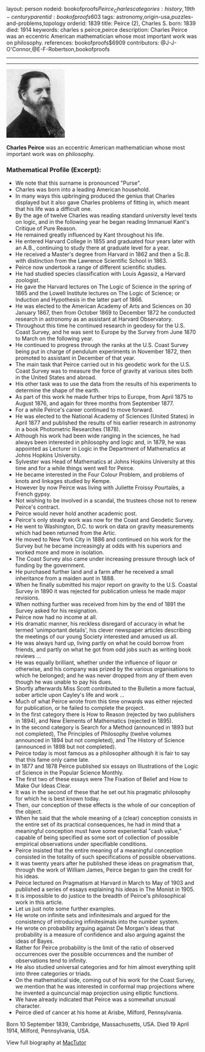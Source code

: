 layout: person
nodeid: bookofproofs$Peirce_Charles
categories: history,19th-century
parentid: bookofproofs$603
tags: astronomy,origin-usa,puzzles-and-problems,topology
orderid: 1839
title: Peirce (2), Charles S.
born: 1839
died: 1914
keywords: charles s peirce,peirce
description: Charles Peirce was an eccentric American mathematician whose most important work was on philosophy.
references: bookofproofs$6909
contributors: @J-J-O'Connor,@E-F-Robertson,bookofproofs

---



---

![Peirce_Charles.jpg](https://github.com/bookofproofs/bookofproofs.github.io/blob/main/_sources/_assets/images/portraits/Peirce_Charles.jpg?raw=true)

**Charles Peirce** was an eccentric American mathematician whose most important work was on philosophy.

### Mathematical Profile (Excerpt):
* We note that this surname is pronounced "Purse".
* Charles was born into a leading American household.
* In many ways this upbringing produced the genius that Charles displayed but it also  gave Charles problems of fitting in, which meant that his life was a difficult one.
* By the age of twelve Charles was reading standard university level texts on logic, and in the following year he began reading Immanuel Kant's Critique of Pure Reason.
* He remained greatly influenced by Kant throughout his life.
* He entered  Harvard College in 1855 and graduated four years later with an A.B., continuing to study there at graduate level for a year.
* He received a Master's degree from Harvard in 1862 and then a Sc.B. with distinction from the Lawrence Scientific School in 1863.
* Peirce now undertook a range of different scientific studies.
* He had studied species classification with Louis Agassiz, a Harvard zoologist.
* He gave the Harvard lectures on The Logic of Science  in the spring of 1865 and the Lowell Institute lectures on The Logic of Science; or Induction and Hypothesis  in the latter part of 1866.
* He was elected to the American Academy of Arts and Sciences on 30 January 1867, then from October 1869 to December 1872 he conducted research in astronomy as an assistant at Harvard Observatory.
* Throughout this time he continued research in geodesy for the U.S. Coast Survey, and he was sent to Europe by the Survey from June 1870 to March on the following year.
* He continued to progress through the ranks at the U.S. Coast Survey being put in charge of pendulum experiments in November 1872, then promoted to assistant in December of that year.
* The main task that Peirce carried out in his geodetic work for the U.S. Coast Survey was to measure the force of gravity at various sites both in the United States and abroad.
* His other task was to use the data from the results of his experiments to determine the shape of the earth.
* As part of this work he made further trips to Europe, from April 1875 to August 1876, and again for three months from September 1877.
* For a while Peirce's career continued to move forward.
* He was elected to the National Academy of Sciences (United States) in April 1877 and published the results of his earlier research in astronomy in a book Photometric Researches (1878).
* Although his work had been wide ranging in the sciences, he had always been interested in philosophy and logic and, in 1879, he was appointed as Lecturer in Logic in the Department of Mathematics at Johns Hopkins University.
* Sylvester was Head of Mathematics at Johns Hopkins University at this time and for a while things went well for Peirce.
* He became interested in the Four Colour Problem, and problems of knots and linkages studied by Kempe.
* However by now Peirce was living with Juliette Froissy Pourtalès, a French gypsy.
* Not wishing to be involved in a scandal, the trustees chose not to renew Peirce's contract.
* Peirce would never hold another academic post.
* Peirce's only steady work was now for the Coast and Geodetic Survey.
* He went to Washington, D.C. to work on data on gravity measurements which had been returned from the Artic.
* He moved to New York City in 1886 and continued on his work for the Survey but he became increasingly at odds with his superiors and worked more and more in isolation.
* The Coast Survey also came under increasing pressure through lack of funding by the government.
* He purchased further land and a farm after he received a small inheritance from a maiden aunt in 1888.
* When he finally submitted his major report on gravity to the U.S. Coastal Survey in 1890 it was rejected for publication unless he made major revisions.
* When nothing further was received from him by the end of 1891 the Survey asked for his resignation.
* Peirce now had no income at all.
* His dramatic manner, his reckless disregard of accuracy in what he termed 'unimportant details', his clever newspaper articles describing the meetings of our young Society interested and amused us all.
* He was always hard up, living partly on what he could borrow from friends, and partly on what he got from odd jobs such as writing book reviews ...
* He was equally brilliant, whether under the influence of liquor or otherwise, and his company was prized by the various organisations to which he belonged; and he was never dropped from any of them even though he was unable to pay his dues.
* Shortly afterwards Miss Scott contributed to the Bulletin a more factual, sober article upon Cayley's life and work ...
* Much of what Peirce wrote from this time onwards was either rejected for publication, or he failed to complete the project.
* In the first category there is How to Reason (rejected by two publishers in 1894), and New Elements of Mathematics (rejected in 1895).
* In the second category is Search for a Method (announced in 1893 but not completed), The Principles of Philosophy (twelve volumes announced in 1894 but not completed), and The History of Science (announced in 1898 but not completed).
* Peirce today is most famous as a philosopher although it is fair to say that this fame only came late.
* In 1877 and 1878 Peirce published six essays on Illustrations of the Logic of Science  in the Popular Science Monthly.
* The first two of these essays were The Fixation of Belief  and How to Make Our Ideas Clear.
* It was in the second of these that he set out his pragmatic philosophy for which he is best known today.
* Then, our conception of these effects is the whole of our conception of the object.
* When he said that the whole meaning of a (clear) conception consists in the entire set of its practical consequences, he had in mind that a meaningful conception must have some experiential "cash value," capable of being specified as some sort of collection of possible empirical observations under specifiable conditions.
* Peirce insisted that the entire meaning of a meaningful conception consisted in the totality of such specifications of possible observations.
* It was twenty years after he published these ideas on pragmatism that, through the work of William James, Peirce began to gain the credit for his ideas.
* Peirce lectured on Pragmatism  at Harvard in March to May of 1903 and published a series of essays explaining his ideas in The Monist  in 1905.
* It is impossible to do justice to the breadth of Peirce's philosophical work in this article.
* Let us just note some further examples.
* He wrote on infinite sets and infinitesimals and argued for the consistency of introducing infinitesimals into the number system.
* He wrote on probability arguing against De Morgan's ideas that probability is a measure of confidence and also arguing against the ideas of Bayes.
* Rather for Peirce probability is the limit of the ratio of observed occurrences over the possible occurrences and the number of observations tend to infinity.
* He also studied universal categories and for him almost everything split into three categories or triads.
* On the mathematical side, coming out of his work for the Coast Survey, we mention that he was interested in conformal map projections where he invented a quincuncial map projection using elliptic functions.
* We have already indicated that Peirce was a somewhat unusual character.
* Peirce died of cancer at his home at Arisbe, Milford, Pennsylvania.

Born 10 September 1839, Cambridge, Massachusetts, USA. Died 19 April 1914, Milford, Pennsylvania, USA.

View full biography at [MacTutor](https://mathshistory.st-andrews.ac.uk/Biographies/Peirce_Charles/)
